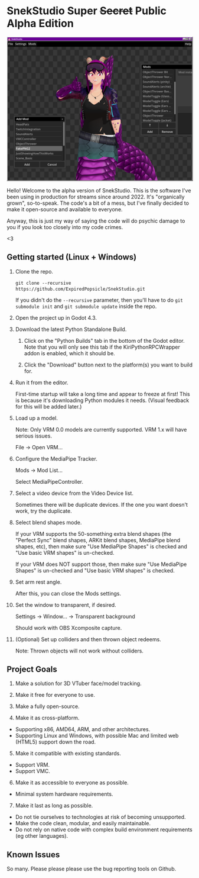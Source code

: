 # SnekStudio Super ~~Secret~~ Public Alpha Edition

![thumbsup.png](thumbsup.png)

Hello! Welcome to the alpha version of SnekStudio. This is the software I've
been using in production for streams since around 2022. It's "organically
grown", so-to-speak. The code's a bit of a mess, but I've finally decided to
make it open-source and available to everyone.

Anyway, this is just my way of saying the code will do psychic damage to you if
you look too closely into my code crimes.

<3

## Getting started (Linux + Windows)

1. Clone the repo.

   ```
   git clone --recursive https://github.com/ExpiredPopsicle/SnekStudio.git
   ```
   If you didn't do the `--recursive` parameter, then you'll have to do
   `git submodule init` and `git submodule update` inside the repo.

2. Open the project up in Godot 4.3.

3. Download the latest Python Standalone Build.

	1. Click on the "Python Builds" tab in the bottom of the Godot editor. Note
	   that you will only see this tab if the KiriPythonRPCWrapper addon is
	   enabled, which it should be.

	2. Click the "Download" button next to the platform(s) you want to build
	   for.

4. Run it from the editor.

   First-time startup will take a long time and appear to freeze at first! This
   is because it's downloading Python modules it needs. (Visual feedback for
   this will be added later.)

5. Load up a model.

   Note: Only VRM 0.0 models are currently supported. VRM 1.x will have serious issues.

   File -> Open VRM...

6. Configure the MediaPipe Tracker.

   Mods -> Mod List...

   Select MediaPipeController.

7. Select a video device from the Video Device list.

   Sometimes there will be duplicate devices. If the one you want doesn't
   work, try the duplicate.

8. Select blend shapes mode.

   If your VRM supports the 50-something extra blend shapes (the
   "Perfect Sync" blend shapes, ARKit blend shapes, MediaPipe blend
   shapes, etc), then make sure "Use MediaPipe Shapes" is checked and
   "Use basic VRM shapes" is un-checked.

   If your VRM does NOT support those, then make sure "Use MediaPipe
   Shapes" is un-checked and "Use basic VRM shapes" is checked.

9. Set arm rest angle.

   After this, you can close the Mods settings.

10. Set the window to transparent, if desired.

	Settings -> Window... -> Transparent background

	Should work with OBS Xcomposite capture.

11. (Optional) Set up colliders and then thrown object redeems.

	Note: Thrown objects will not work without colliders.

## Project Goals

1. Make a solution for 3D VTuber face/model tracking.

2. Make it free for everyone to use.

3. Make a fully open-source.

4. Make it as cross-platform.
  - Supporting x86, AMD64, ARM, and other architectures.
  - Supporting Linux and Windows, with possible Mac and limited web (HTML5)
	support down the road.

5. Make it compatible with existing standards.
  - Support VRM.
  - Support VMC.

6. Make it as accessible to everyone as possible.
  - Minimal system hardware requirements.

7. Make it last as long as possible.
  - Do not tie ourselves to technologies at risk of becoming unsupported.
  - Make the code clean, modular, and easily maintainable.
  - Do not rely on native code with complex build environment requirements (eg
	other languages).

## Known Issues

So many. Please please please use the bug reporting tools on Github.

